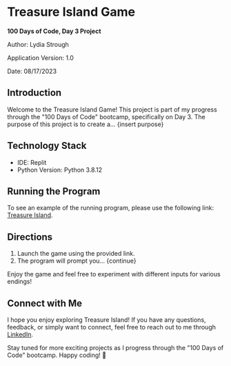 # Treasure Island Game

**100 Days of Code, Day 3 Project**

Author: Lydia Strough

Application Version: 1.0

Date: 08/17/2023

## Introduction

Welcome to the Treasure Island Game! This project is part of my progress through the "100 Days of Code" bootcamp, specifically on Day 3. The purpose of this project is to create a... {insert purpose}

## Technology Stack

- IDE: Replit
- Python Version: Python 3.8.12

## Running the Program

To see an example of the running program, please use the following link: [Treasure Island]([link-here](https://replit.com/@appbrewery/treasure-island-end)).

## Directions

1. Launch the game using the provided link.
2. The program will prompt you... {continue}

Enjoy the game and feel free to experiment with different inputs for various endings!

## Connect with Me

I hope you enjoy exploring Treasure Island! If you have any questions, feedback, or simply want to connect, feel free to reach out to me through [LinkedIn](https://www.linkedin.com/in/lydia-strough/).

Stay tuned for more exciting projects as I progress through the "100 Days of Code" bootcamp. Happy coding! 🚀
